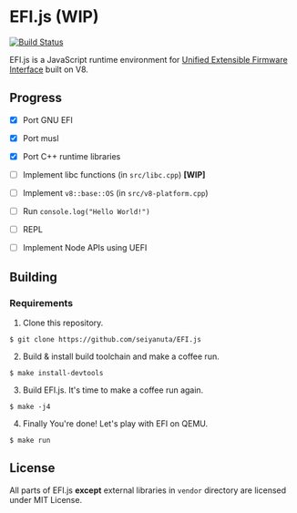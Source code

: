 EFI.js (WIP)
=============
[![Build Status](https://travis-ci.org/seiyanuta/EFI.js.svg?branch=master)](https://travis-ci.org/seiyanuta/EFI.js)

EFI.js is a JavaScript runtime environment for [Unified Extensible Firmware Interface](http://www.uefi.org/) built on V8.

Progress
--------

- [x] Port GNU EFI
- [x] Port musl
- [x] Port C++ runtime libraries
- [ ] Implement libc functions (in `src/libc.cpp`) **[WIP]**
- [ ] Implement `v8::base::OS` (in `src/v8-platform.cpp`)
- [ ] Run `console.log("Hello World!")`
- [ ] REPL
- [ ] Implement Node APIs using UEFI


Building
--------

### Requirements

1. Clone this repository.
```
$ git clone https://github.com/seiyanuta/EFI.js
```

2. Build & install build toolchain and make a coffee run.
```
$ make install-devtools
```

3. Build EFI.js. It's time to make a coffee run again.
```
$ make -j4
```

4. Finally You're done! Let's play with EFI on QEMU.
```
$ make run
```

License
-------
All parts of EFI.js **except** external libraries in `vendor` directory are licensed under MIT License.
